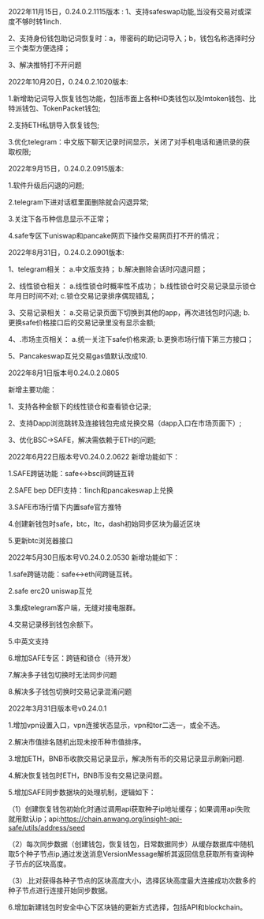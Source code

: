 2022年11月15日，0.24.0.2.1115版本
:
1、支持safeswap功能,当没有交易对或深度不够时转1inch.

2、支持身份钱包助记词恢复时：a，带密码的助记词导入；b，钱包名称选择时分三个类型方便选择；

3、解决推特打不开问题

2022年10月20日，0.24.0.2.1020版本:

1.新增助记词导入恢复钱包功能，包括市面上各种HD类钱包以及Imtoken钱包、比特派钱包、TokenPacket钱包;

2.支持ETH私钥导入恢复钱包;

3.优化telegram：中文版下聊天记录时间显示，关闭了对手机电话和通讯录的获取权限;

2022年9月15日，0.24.0.2.0915版本:
 
1.软件升级后闪退的问题;
 
2.telegram下进对话框里面删除就会闪退异常;

3.关注下各币种信息显示不正常；

4.safe专区下uniswap和pancake网页下操作交易网页打不开的情况；

2022年8月31日，0.24.0.2.0901版本:
 
1、telegram相关：
a.中文版支持；
b.解决删除会话时闪退问题；

2、线性锁仓相关：
a.线性锁仓时概率性不成功；
b.线性锁仓时交易记录显示锁仓年月日时间不对;
c.锁仓交易记录排序偶现错乱；

3、交易记录相关：
a.交易记录页面下切换到其他的app，再次进钱包时闪退;
b.更换safe价格接口后的交易记录里没有显示金额;

4、.市场主页相关：
a.统一关注下safe价格来源;
b.更换市场行情下第三方接口；

5、Pancakeswap互兑交易gas值默认改成10.

 2022年8月1日版本号0.24.0.2.0805
 
 新增主要功能：
 
1、支持各种金额下的线性锁仓和查看锁仓记录;

2、支持Dapp浏览跳转及连接钱包完成兑换交易（dapp入口在市场页面下）;

3、优化BSC->SAFE，解决需依赖于ETH的问题;


2022年6月22日版本号V0.24.0.2.0622
新增功能如下：

1.SAFE跨链功能：safe<->bsc间跨链互转

2.SAFE bep DEFI支持：1inch和pancakeswap上兑换

3.SAFE市场行情下内置safe官方推特

4.创建新钱包时safe，btc，ltc，dash初始同步区块为最近区块

5.更新btc浏览器接口


2022年5月30日版本号V0.24.0.2.0530
新增功能如下：

1.safe跨链功能：safe<->eth间跨链互转。

2.safe erc20 uniswap互兑

3.集成telegram客户端，无缝对接电服群。

4.交易记录移到钱包余额下。

5.中英文支持

6.增加SAFE专区：跨链和锁仓（待开发）

7.解决多子钱包切换时无法同步问题

8.解决多子钱包切换时交易记录混淆问题



2022年3月31日版本号v0.24.0.1

1.增加vpn设置入口，vpn连接状态显示，vpn和tor二选一，或全不选。

2.解决市值排名随机出现未按币种市值排序。

3.增加ETH，BNB币收款交易记录显示，解决所有币的交易记录显示刷新问题.

4.解决恢复钱包时ETH，BNB币没有交易记录问题。

5.增加SAFE同步数据块的处理机制，逻辑如下：  

  （1）创建恢复钱包初始化时通过调用api获取种子ip地址缓存；如果调用api失败就用默认ip；api:https://chain.anwang.org/insight-api-safe/utils/address/seed
  
  （2）每次同步数据（创建钱包，恢复钱包，日常数据同步）从缓存数据库中随机取5个种子节点ip,通过发送消息VersionMessage解析其返回信息获取所有查询种子节点的区块高度。
  
  （3）.比对获得各种子节点的区块高度大小，选择区块高度最大连接成功次数多的种子节点进行连接开始同步数据。  
  
6.增加新建钱包时安全中心下区块链的更新方式选择，包括API和blockchain。  


